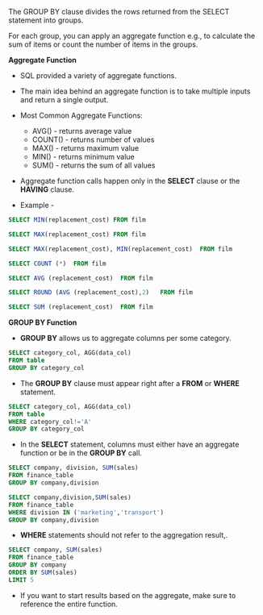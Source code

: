 The GROUP BY clause divides the rows returned from the SELECT statement into
groups. 

For each group, you can apply an aggregate function e.g., to calculate the sum
of items or count the number of items in the groups.

**Aggregate Function**

* SQL provided a variety of aggregate functions. 
* The main idea behind an aggregate function is to take multiple inputs and return a single output. 

* Most Common Aggregate Functions:
    * AVG() - returns average value
    * COUNT() - returns number of values
    * MAX() - returns maximum value
    * MIN() - returns minimum value
    * SUM() - returns the sum of all values

* Aggregate function calls happen only in the **SELECT** clause or the **HAVING** clause. 

* Example - 

```sql
SELECT MIN(replacement_cost) FROM film
```

```sql
SELECT MAX(replacement_cost) FROM film
```

```sql
SELECT MAX(replacement_cost), MIN(replacement_cost)  FROM film
```

```sql
SELECT COUNT (*)  FROM film
```

```sql
SELECT AVG (replacement_cost)  FROM film
```

```sql
SELECT ROUND (AVG (replacement_cost),2)   FROM film
```

```sql
SELECT SUM (replacement_cost)  FROM film
```


**GROUP BY Function**

* **GROUP BY** allows us to aggregate columns per some category. 

```sql
SELECT category_col, AGG(data_col)
FROM table
GROUP BY category_col
```

* The **GROUP BY** clause must appear right after a **FROM** or **WHERE** statement. 

```sql
SELECT category_col, AGG(data_col)
FROM table
WHERE category_col!='A'
GROUP BY category_col
```

* In the **SELECT** statement, columns must either have an aggregate function or be in the **GROUP BY** call. 

```sql
SELECT company, division, SUM(sales)
FROM finance_table
GROUP BY company,division
```

```sql
SELECT company,division,SUM(sales)
FROM finance_table
WHERE division IN ('marketing','transport')
GROUP BY company,division
```

* **WHERE** statements should not refer to the aggregation result,. 

```sql
SELECT company, SUM(sales)
FROM finance_table
GROUP BY company
ORDER BY SUM(sales)
LIMIT 5
```

* If you want to start results based on the aggregate, make sure to reference the entire function. 

